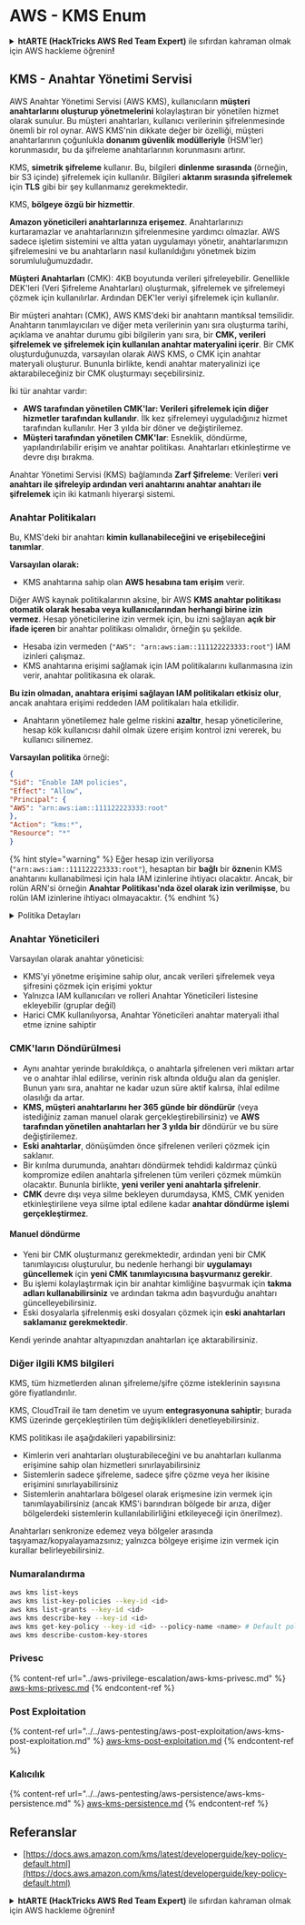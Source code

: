 # AWS - KMS Enum

<details>

<summary><strong>htARTE (HackTricks AWS Red Team Expert)</strong> ile sıfırdan kahraman olmak için AWS hackleme öğrenin<strong>!</strong></summary>

HackTricks'ı desteklemenin diğer yolları:

* Şirketinizin **HackTricks'te reklamını görmek isterseniz** veya **HackTricks'i PDF olarak indirmek isterseniz** [**ABONELİK PLANLARINA**](https://github.com/sponsors/carlospolop) göz atın!
* [**Resmi PEASS & HackTricks ürünlerini**](https://peass.creator-spring.com) edinin
* [**The PEASS Family**](https://opensea.io/collection/the-peass-family) keşfedin, özel [**NFT'lerimiz**](https://opensea.io/collection/the-peass-family) koleksiyonumuz
* 💬 [**Discord grubuna**](https://discord.gg/hRep4RUj7f) veya [**telegram grubuna**](https://t.me/peass) **katılın** veya **Twitter** 🐦 [**@hacktricks_live**](https://twitter.com/hacktricks_live)**'ı takip edin**.
* **Hacking hilelerinizi** [**HackTricks**](https://github.com/carlospolop/hacktricks) ve [**HackTricks Cloud**](https://github.com/carlospolop/hacktricks-cloud) github reposuna **PR göndererek paylaşın**.

</details>

## KMS - Anahtar Yönetimi Servisi

AWS Anahtar Yönetimi Servisi (AWS KMS), kullanıcıların **müşteri anahtarlarını oluşturup yönetmelerini** kolaylaştıran bir yönetilen hizmet olarak sunulur. Bu müşteri anahtarları, kullanıcı verilerinin şifrelenmesinde önemli bir rol oynar. AWS KMS'nin dikkate değer bir özelliği, müşteri anahtarlarının çoğunlukla **donanım güvenlik modülleriyle** (HSM'ler) korunmasıdır, bu da şifreleme anahtarlarının korunmasını artırır.

KMS, **simetrik şifreleme** kullanır. Bu, bilgileri **dinlenme sırasında** (örneğin, bir S3 içinde) şifrelemek için kullanılır. Bilgileri **aktarım sırasında şifrelemek** için **TLS** gibi bir şey kullanmanız gerekmektedir.

KMS, **bölgeye özgü bir hizmettir**.

**Amazon yöneticileri anahtarlarınıza erişemez**. Anahtarlarınızı kurtaramazlar ve anahtarlarınızın şifrelenmesine yardımcı olmazlar. AWS sadece işletim sistemini ve altta yatan uygulamayı yönetir, anahtarlarımızın şifrelemesini ve bu anahtarların nasıl kullanıldığını yönetmek bizim sorumluluğumuzdadır.

**Müşteri Anahtarları** (CMK): 4KB boyutunda verileri şifreleyebilir. Genellikle DEK'leri (Veri Şifreleme Anahtarları) oluşturmak, şifrelemek ve şifrelemeyi çözmek için kullanılırlar. Ardından DEK'ler veriyi şifrelemek için kullanılır.

Bir müşteri anahtarı (CMK), AWS KMS'deki bir anahtarın mantıksal temsilidir. Anahtarın tanımlayıcıları ve diğer meta verilerinin yanı sıra oluşturma tarihi, açıklama ve anahtar durumu gibi bilgilerin yanı sıra, bir **CMK, verileri şifrelemek ve şifrelemek için kullanılan anahtar materyalini içerir**. Bir CMK oluşturduğunuzda, varsayılan olarak AWS KMS, o CMK için anahtar materyali oluşturur. Bununla birlikte, kendi anahtar materyalinizi içe aktarabileceğiniz bir CMK oluşturmayı seçebilirsiniz.

İki tür anahtar vardır:

* **AWS tarafından yönetilen CMK'lar: Verileri şifrelemek için diğer hizmetler tarafından kullanılır**. İlk kez şifrelemeyi uyguladığınız hizmet tarafından kullanılır. Her 3 yılda bir döner ve değiştirilemez.
* **Müşteri tarafından yönetilen CMK'lar**: Esneklik, döndürme, yapılandırılabilir erişim ve anahtar politikası. Anahtarları etkinleştirme ve devre dışı bırakma.

Anahtar Yönetimi Servisi (KMS) bağlamında **Zarf Şifreleme**: Verileri **veri anahtarı ile şifreleyip ardından veri anahtarını anahtar anahtarı ile şifrelemek** için iki katmanlı hiyerarşi sistemi.

### Anahtar Politikaları

Bu, KMS'deki bir anahtarı **kimin kullanabileceğini ve erişebileceğini tanımlar**.

**Varsayılan olarak:**

*   KMS anahtarına sahip olan **AWS hesabına tam erişim** verir.

Diğer AWS kaynak politikalarının aksine, bir AWS **KMS anahtar politikası otomatik olarak hesaba veya kullanıcılarından herhangi birine izin vermez**. Hesap yöneticilerine izin vermek için, bu izni sağlayan **açık bir ifade içeren** bir anahtar politikası olmalıdır, örneğin şu şekilde.

* Hesaba izin vermeden (`"AWS": "arn:aws:iam::111122223333:root"`) IAM izinleri çalışmaz.
*   KMS anahtarına erişimi sağlamak için IAM politikalarını kullanmasına izin verir, anahtar politikasına ek olarak.

**Bu izin olmadan, anahtara erişimi sağlayan IAM politikaları etkisiz olur**, ancak anahtara erişimi reddeden IAM politikaları hala etkilidir.
* Anahtarın yönetilemez hale gelme riskini **azaltır**, hesap yöneticilerine, hesap kök kullanıcısı dahil olmak üzere erişim kontrol izni vererek, bu kullanıcı silinemez.

**Varsayılan politika** örneği:
```json
{
"Sid": "Enable IAM policies",
"Effect": "Allow",
"Principal": {
"AWS": "arn:aws:iam::111122223333:root"
},
"Action": "kms:*",
"Resource": "*"
}
```
{% hint style="warning" %}
Eğer hesap izin veriliyorsa (`"arn:aws:iam::111122223333:root"`), hesaptan bir **bağlı** bir **özne**nin KMS anahtarını kullanabilmesi için hala IAM izinlerine ihtiyacı olacaktır. Ancak, bir rolün ARN'si örneğin **Anahtar Politikası'nda özel olarak izin verilmişse**, bu rolün IAM izinlerine ihtiyacı olmayacaktır.
{% endhint %}

<details>

<summary>Politika Detayları</summary>

Politikanın özellikleri:

* JSON tabanlı belge
* Kaynak --> Etkilenen kaynaklar ("\*" olabilir)
* Eylem --> kms:Encrypt, kms:Decrypt, kms:CreateGrant ... (izinler)
* Etki --> İzin verme/Reddetme
* Özne --> etkilenen arn
* Koşullar (isteğe bağlı) --> İzinleri vermek için koşul

İzinler:

* İzinlerinizi AWS hesabınızdaki başka bir AWS öznesine devretmenize izin verir. Bunları AWS KMS API'lerini kullanarak oluşturmanız gerekmektedir. CMK tanımlayıcısı, alıcı özne ve gereken işlem düzeyi (Decrypt, Encrypt, GenerateDataKey...) belirtilebilir.
* İzin oluşturulduktan sonra bir GrantToken ve bir GrantID verilir.

**Erişim**:

* **Anahtar politikası** aracılığıyla -- Eğer varsa, bu IAM politikasının üzerine **geçerlidir**
* **IAM politikası** aracılığıyla
* **İzinler** aracılığıyla

</details>

### Anahtar Yöneticileri

Varsayılan olarak anahtar yöneticisi:

* KMS'yi yönetme erişimine sahip olur, ancak verileri şifrelemek veya şifresini çözmek için erişimi yoktur
* Yalnızca IAM kullanıcıları ve rolleri Anahtar Yöneticileri listesine ekleyebilir (gruplar değil)
* Harici CMK kullanılıyorsa, Anahtar Yöneticileri anahtar materyali ithal etme iznine sahiptir

### CMK'ların Döndürülmesi

* Aynı anahtar yerinde bırakıldıkça, o anahtarla şifrelenen veri miktarı artar ve o anahtar ihlal edilirse, verinin risk altında olduğu alan da genişler. Bunun yanı sıra, anahtar ne kadar uzun süre aktif kalırsa, ihlal edilme olasılığı da artar.
* **KMS, müşteri anahtarlarını her 365 günde bir döndürür** (veya istediğiniz zaman manuel olarak gerçekleştirebilirsiniz) ve **AWS tarafından yönetilen anahtarları her 3 yılda bir** döndürür ve bu süre değiştirilemez.
* **Eski anahtarlar**, dönüşümden önce şifrelenen verileri çözmek için saklanır.
* Bir kırılma durumunda, anahtarı döndürmek tehdidi kaldırmaz çünkü kompromize edilen anahtarla şifrelenen tüm verileri çözmek mümkün olacaktır. Bununla birlikte, **yeni veriler yeni anahtarla şifrelenir**.
* **CMK** devre dışı veya silme bekleyen durumdaysa, KMS, CMK yeniden etkinleştirilene veya silme iptal edilene kadar **anahtar döndürme işlemi gerçekleştirmez**.

#### Manuel döndürme

* Yeni bir CMK oluşturmanız gerekmektedir, ardından yeni bir CMK tanımlayıcısı oluşturulur, bu nedenle herhangi bir **uygulamayı güncellemek** için **yeni CMK tanımlayıcısına başvurmanız gerekir**.
* Bu işlemi kolaylaştırmak için bir anahtar kimliğine başvurmak için **takma adları kullanabilirsiniz** ve ardından takma adın başvurduğu anahtarı güncelleyebilirsiniz.
* Eski dosyalarla şifrelenmiş eski dosyaları çözmek için **eski anahtarları saklamanız gerekmektedir**.

Kendi yerinde anahtar altyapınızdan anahtarları içe aktarabilirsiniz.

### Diğer ilgili KMS bilgileri

KMS, tüm hizmetlerden alınan şifreleme/şifre çözme isteklerinin sayısına göre fiyatlandırılır.

KMS, CloudTrail ile tam denetim ve uyum **entegrasyonuna sahiptir**; burada KMS üzerinde gerçekleştirilen tüm değişiklikleri denetleyebilirsiniz.

KMS politikası ile aşağıdakileri yapabilirsiniz:

* Kimlerin veri anahtarları oluşturabileceğini ve bu anahtarları kullanma erişimine sahip olan hizmetleri sınırlayabilirsiniz
* Sistemlerin sadece şifreleme, sadece şifre çözme veya her ikisine erişimini sınırlayabilirsiniz
* Sistemlerin anahtarlara bölgesel olarak erişmesine izin vermek için tanımlayabilirsiniz (ancak KMS'i barındıran bölgede bir arıza, diğer bölgelerdeki sistemlerin kullanılabilirliğini etkileyeceği için önerilmez).

Anahtarları senkronize edemez veya bölgeler arasında taşıyamaz/kopyalayamazsınız; yalnızca bölgeye erişime izin vermek için kurallar belirleyebilirsiniz.

### Numaralandırma
```bash
aws kms list-keys
aws kms list-key-policies --key-id <id>
aws kms list-grants --key-id <id>
aws kms describe-key --key-id <id>
aws kms get-key-policy --key-id <id> --policy-name <name> # Default policy name is "default"
aws kms describe-custom-key-stores
```
### Privesc

{% content-ref url="../aws-privilege-escalation/aws-kms-privesc.md" %}
[aws-kms-privesc.md](../aws-privilege-escalation/aws-kms-privesc.md)
{% endcontent-ref %}

### Post Exploitation

{% content-ref url="../../aws-pentesting/aws-post-exploitation/aws-kms-post-exploitation.md" %}
[aws-kms-post-exploitation.md](../../aws-pentesting/aws-post-exploitation/aws-kms-post-exploitation.md)
{% endcontent-ref %}

### Kalıcılık

{% content-ref url="../../aws-pentesting/aws-persistence/aws-kms-persistence.md" %}
[aws-kms-persistence.md](../../aws-pentesting/aws-persistence/aws-kms-persistence.md)
{% endcontent-ref %}

## Referanslar

* [https://docs.aws.amazon.com/kms/latest/developerguide/key-policy-default.html](https://docs.aws.amazon.com/kms/latest/developerguide/key-policy-default.html)

<details>

<summary><strong>htARTE (HackTricks AWS Red Team Expert)</strong> ile sıfırdan kahraman olmak için AWS hackleme öğrenin<strong>!</strong></summary>

HackTricks'i desteklemenin diğer yolları:

* Şirketinizi HackTricks'te **reklamınızı görmek** veya HackTricks'i **PDF olarak indirmek** için [**ABONELİK PLANLARI**](https://github.com/sponsors/carlospolop)'na göz atın!
* [**Resmi PEASS & HackTricks ürünlerini**](https://peass.creator-spring.com) edinin
* Özel [**NFT'lerden**](https://opensea.io/collection/the-peass-family) oluşan koleksiyonumuz [**The PEASS Family**](https://opensea.io/collection/the-peass-family)'i keşfedin
* 💬 [**Discord grubuna**](https://discord.gg/hRep4RUj7f) veya [**telegram grubuna**](https://t.me/peass) **katılın** veya **Twitter** 🐦 [**@hacktricks_live**](https://twitter.com/hacktricks_live)'ı **takip edin**.
* **Hacking hilelerinizi** [**HackTricks**](https://github.com/carlospolop/hacktricks) ve [**HackTricks Cloud**](https://github.com/carlospolop/hacktricks-cloud) github reposuna **PR göndererek** paylaşın.

</details>
